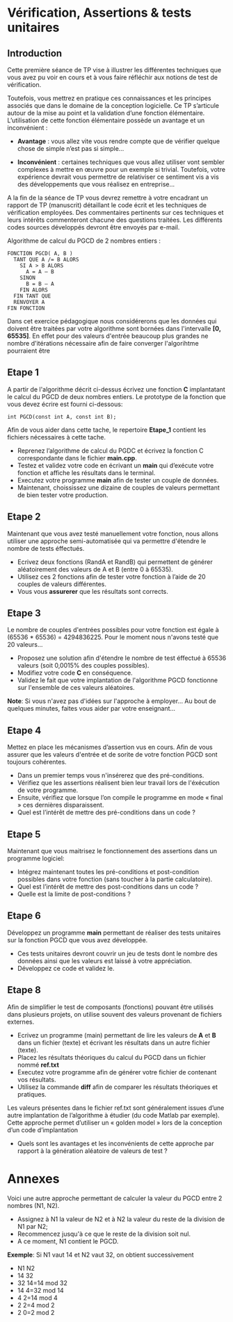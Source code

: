 # Vérification, Assertions & tests unitaires

## Introduction

Cette première séance de TP vise à illustrer les différentes techniques que vous avez pu voir en cours et à vous faire réfléchir aux notions de test de vérification.

Toutefois, vous mettrez en pratique ces connaissances et les principes associés que dans le domaine de la conception logicielle. Ce TP s’articule autour de la mise au point et la validation d’une fonction élémentaire. L’utilisation de cette fonction élémentaire possède un avantage et un inconvénient :

- **Avantage** : vous allez vite vous rendre compte que de vérifier quelque chose de simple n’est pas si simple…

- **Inconvénient** : certaines techniques que vous allez utiliser vont sembler complexes à mettre en œuvre pour un exemple si trivial. Toutefois, votre expérience devrait vous permettre de relativiser ce sentiment vis a vis des développements que vous réalisez en entreprise...

A la fin de la séance de TP vous devrez remettre à votre encadrant un rapport de TP (manuscrit) détaillant le code écrit et les techniques de vérification employées. Des commentaires pertinents sur ces techniques et leurs intérêts commenteront chacune des questions traitées. Les différents codes sources développés devront être envoyés par e-mail.

Algorithme de calcul du PGCD de 2 nombres entiers :

```
FONCTION PGCD( A, B )
  TANT QUE A /= B ALORS
    SI A > B ALORS
      A = A – B
    SINON
      B = B – A
    FIN ALORS
  FIN TANT QUE
  RENVOYER A
FIN FONCTION
```

Dans cet exercice pédagogique nous considérerons que les données qui doivent être traitées par votre algorithme sont bornées dans l'intervalle **[0, 65535]**. En effet pour des valeurs d'entrée beaucoup plus grandes ne nombre d'itérations nécessaire afin de faire converger l'algorihtme pourraient être  

## Etape 1

A partir de l'algorithme décrit ci-dessus écrivez une fonction **C** implantatant le calcul du PGCD de deux nombres entiers. Le prototype de la fonction que vous devez écrire est fourni ci-dessous:

```
int PGCD(const int A, const int B);
```

Afin de vous aider dans cette tache, le repertoire **Etape_1** contient les fichiers nécessaires à cette tache.

- Reprenez l’algorithme de calcul du PGDC et écrivez la fonction C correspondante dans le fichier **main.cpp**.
- Testez et validez votre code en écrivant un **main** qui d’exécute votre fonction et affiche les résultats dans le terminal.
- Executez votre programme **main** afin de tester un couple de données.
- Maintenant, choississez une dizaine de couples de valeurs permettant de bien tester votre production.

## Etape 2

Maintenant que vous avez testé manuellement votre fonction, nous allons utiliser une approche semi-automatisée qui va permettre d'étendre le nombre de tests éffectués.

- Ecrivez deux fonctions (RandA et RandB) qui permettent de générer aléatoirement des valeurs de A et B (entre 0 à 65535).
- Utilisez ces 2 fonctions afin de tester votre fonction à l’aide de 20 couples de valeurs différentes.
- Vous vous **assurerer** que les résultats sont corrects.

## Etape 3

Le nombre de couples d'entrées possibles pour votre fonction est égale à (65536 * 65536) = 4294836225. Pour le moment nous n'avons testé que 20 valeurs...

- Proposez une solution afin d'étendre le nombre de test éffectué à 65536 valeurs (soit 0,0015% des couples possibles).
- Modifiez votre code **C** en conséquence.
- Validez le fait que votre implantation de l'algorithme PGCD fonctionne sur l'ensemble de ces valeurs aléatoires.

**Note**: Si vous n'avez pas d'idées sur l'approche à employer... Au bout de quelques minutes, faites vous aider par votre enseignant...

## Etape 4

Mettez en place les mécanismes d’assertion vus en cours. Afin de vous assurer que les valeurs d'entrée et de sorite de votre fonction PGCD sont toujours cohérentes.

- Dans un premier temps vous n'insérerez que des pré-conditions.
- Vérifiez que les assertions réalisent bien leur travail lors de l'éxécution de votre programme.
- Ensuite, vérifiez que lorsque l’on compile le programme en mode « final » ces dernières disparaissent.
- Quel est l’intérêt de mettre des pré-conditions dans un code ?

## Etape 5

Maintenant que vous maitrisez le fonctionnement des assertions dans un programme logiciel:

- Intégrez maintenant toutes les pré-conditions et post-condition possibles dans votre fonction (sans toucher à la partie calculatoire).
- Quel est l’intérêt de mettre des post-conditions dans un code ?
- Quelle est la limite de post-conditions ?

## Etape 6

Développez un programme **main** permettant de réaliser des tests unitaires sur la fonction PGCD que vous avez développée.

- Ces tests unitaires devront couvrir un jeu de tests dont le nombre des données ainsi que les valeurs est laissé à votre appréciation.
- Développez ce code et validez le.

## Etape 8

Afin de simplifier le test de composants (fonctions) pouvant être utilisés dans plusieurs projets, on utilise souvent des valeurs provenant de fichiers externes.

- Ecrivez un programme (main) permettant de lire les valeurs de **A** et **B** dans un fichier (texte) et écrivant les résultats dans un autre fichier (texte).
- Placez les résultats théoriques du calcul du PGCD dans un fichier nommé **ref.txt** 
- Executez votre programme afin de générer votre fichier de contenant vos résultats.
- Utilisez la commande **diff** afin de comparer les résultats théoriques et pratiques.

Les valeurs présentes dans le fichier ref.txt sont généralement issues d’une autre implantation de l’algorithme à étudier (du code Matlab par exemple). Cette approche permet d’utiliser un « golden model » lors de la conception d’un code d’implantation

- Quels sont les avantages et les inconvénients de cette approche par rapport à la génération aléatoire de valeurs de test ?

# Annexes

Voici une autre approche permettant de calculer la valeur du PGCD entre 2 nombres (N1, N2).

- Assignez à N1 la valeur de N2 et à N2 la valeur du reste de la division de N1 par N2;
- Recommencez jusqu'à ce que le reste de la division soit nul. 
- A ce moment, N1 contient le PGCD.

**Exemple**: Si N1 vaut 14 et N2 vaut 32, on obtient successivement

- N1			N2
- 14			32
- 32			14=14 mod 32
- 14			4=32 mod 14
- 4			2=14 mod 4
- 2			2=4 mod 2
- 2			0=2 mod 2

